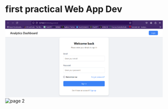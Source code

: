 # first practical Web App Dev
![page 1](pract-1/Screenshot%202025-02-06%20084844.png)
![page 2](pract-1/Screenshot%2025-02-06%084910.png)
